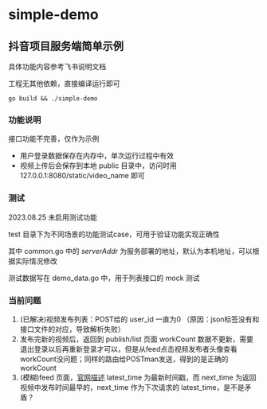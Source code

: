 # simple-demo

## 抖音项目服务端简单示例

具体功能内容参考飞书说明文档

工程无其他依赖，直接编译运行即可

```shell
go build && ./simple-demo
```

### 功能说明

接口功能不完善，仅作为示例

* 用户登录数据保存在内存中，单次运行过程中有效
* 视频上传后会保存到本地 public 目录中，访问时用 127.0.0.1:8080/static/video_name 即可

### 测试
2023.08.25 未启用测试功能

test 目录下为不同场景的功能测试case，可用于验证功能实现正确性

其中 common.go 中的 _serverAddr_ 为服务部署的地址，默认为本机地址，可以根据实际情况修改

测试数据写在 demo_data.go 中，用于列表接口的 mock 测试

### 当前问题
1. (已解决)视频发布列表：POST给的 user_id 一直为0 （原因：json标签没有和接口文件的对应，导致解析失败）
2. 发布完新的视频后，返回到 publish/list 页面 workCount 数据不更新，需要退出登录以后再重新登录才可以，但是从feed点击视频发布者头像查看workCount没问题；同样的路由给POSTman发送，得到的是正确的workCount
4. (模糊)feed 页面，[官网描述](https://bytedance.feishu.cn/docx/BhEgdmoI3ozdBJxly71cd30vnRc) latest_time 为最新时间戳，而 next_time 为返回视频中发布时间最早的，next_time 作为下次请求的 latest_time，是不是矛盾？